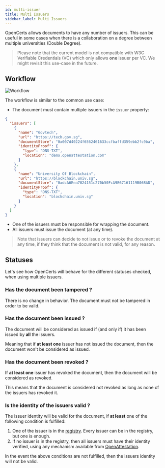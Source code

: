 ```yaml
---
id: multi-issuer
title: Multi Issuers
sidebar_label: Multi Issuers
---
```


OpenCerts allows documents to have any number of issuers. This can be useful in some cases when there is a collaboration on a degree between multiple universities (Double Degree).

> Please note that the current model is not compatible with W3C Verifiable Credentials (VC) which only allows **one** issuer per VC. We might revisit this use-case in the future.

## Workflow

![Workflow](/img/docs/multi-issuer/workflow.png)

The workflow is similar to the common use case:

- The document must contain multiple issuers in the `issuer` property:

```json
{
  "issuers": [
    {
      "name": "Govtech",
      "url": "https://tech.gov.sg",
      "documentStore": "0x007d40224f6562461633ccfbaffd359ebb2fc9ba",
      "identityProof": {
        "type": "DNS-TXT",
        "location": "demo.openattestation.com"
      }
    },
    {
      "name": "University Of Blockchain",
      "url": "https://blockchain.univ.sg",
      "documentStore": "0xdcA6Eea7024151c270b50FcA9E67161119B06BAD",
      "identityProof": {
        "type": "DNS-TXT",
        "location": "blockchain.univ.sg"
      }
    }
  ]
}
```

- One of the issuers must be responsible for wrapping the document.
- All issuers must issue the document (at any time).

> Note that issuers can decide to not issue or to revoke the document at any time, if they think that the document is not valid, for any reason.

## Statuses

Let's see how OpenCerts will behave for the different statuses checked, when using multiple issuers.

### Has the document been tampered ?

There is no change in behavior. The document must not be tampered in order to be valid.

### Has the document been issued ?

The document will be considered as issued if (and only if) it has been issued by **all** the issuers.

Meaning that if **at least one** issuer has not issued the document, then the document won't be considered as issued.

### Has the document been revoked ?

If **at least one** issuer has revoked the document, then the document will be considered as revoked.

This means that the document is considered not revoked as long as none of the issuers has revoked it.

### Is the identity of the issuers valid ?

The issuer identity will be valid for the document, if **at least** one of the following condition is fulfilled:

1. One of the issuer is in the [registry](/registry). Every issuer can be in the registry, but one is enough.
1. If no issuer is in the registry, then all issuers must have their identity verified, using any mechanism available from [OpenAttestation](https://openattestation.com/docs/extension/identity-proofs).

In the event the above conditions are not fulfilled, then the issuers identity will not be valid.

